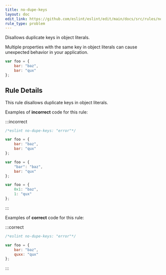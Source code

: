 ```yaml
---
title: no-dupe-keys
layout: doc
edit_link: https://github.com/eslint/eslint/edit/main/docs/src/rules/no-dupe-keys.md
rule_type: problem
---
```


<!--RECOMMENDED-->

Disallows duplicate keys in object literals.

Multiple properties with the same key in object literals can cause unexpected behavior in your application.

```js
var foo = {
    bar: "baz",
    bar: "qux"
};
```

## Rule Details

This rule disallows duplicate keys in object literals.

Examples of **incorrect** code for this rule:

:::incorrect

```js
/*eslint no-dupe-keys: "error"*/

var foo = {
    bar: "baz",
    bar: "qux"
};

var foo = {
    "bar": "baz",
    bar: "qux"
};

var foo = {
    0x1: "baz",
    1: "qux"
};
```

:::

Examples of **correct** code for this rule:

:::correct

```js
/*eslint no-dupe-keys: "error"*/

var foo = {
    bar: "baz",
    quxx: "qux"
};
```

:::
